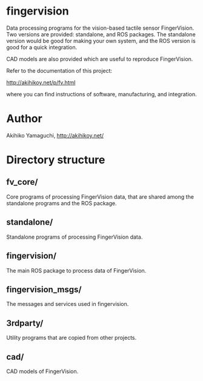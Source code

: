 fingervision
==================
Data processing programs for the vision-based tactile sensor FingerVision.
Two versions are provided: standalone, and ROS packages.  The standalone version would be good for making your own system, and the ROS version is good for a quick integration.

CAD models are also provided which are useful to reproduce FingerVision.

Refer to the documentation of this project:

http://akihikoy.net/p/fv.html

where you can find instructions of software, manufacturing, and integration.


Author
==================
Akihiko Yamaguchi, http://akihikoy.net/


Directory structure
==========================

fv_core/
-----------------------
Core programs of processing FingerVision data, that are shared among the standalone programs and the ROS package.

standalone/
-----------------------
Standalone programs of processing FingerVision data.

fingervision/
-----------------------
The main ROS package to process data of FingerVision.

fingervision_msgs/
-----------------------
The messages and services used in fingervision.

3rdparty/
-----------------------
Utility programs that are copied from other projects.

cad/
-----------------------
CAD models of FingerVision.

